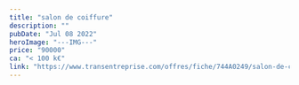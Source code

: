 ```yaml
---
title: "salon de coiffure"
description: ""
pubDate: "Jul 08 2022"
heroImage: "---IMG---"
price: "90000"
ca: "< 100 k€"
link: "https://www.transentreprise.com/offres/fiche/744A0249/salon-de-coiffure/auvergne-rhone-alpes/haute-savoie"
---
```

